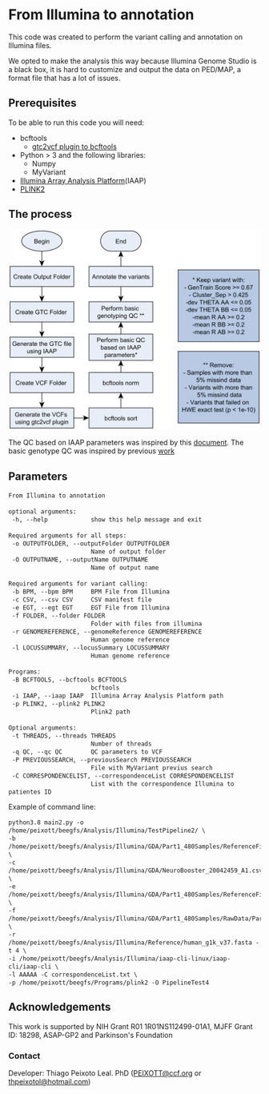# From Illumina to annotation

This code was created to perform the variant calling and annotation on Illumina files.

We opted to make the analysis this way because Illumina Genome Studio is a black box, it is hard to customize and output the data on PED/MAP, a format file that has a lot of issues.

## Prerequisites

To be able to run this code you will need:

- bcftools
  - [gtc2vcf plugin to bcftools](https://github.com/freeseek/gtc2vcf)
- Python > 3 and the following libraries:
  - Numpy
  - MyVariant
 - [Illumina Array Analysis Platform](https://support.illumina.com/array/array_software/illumina-array-analysis-platform.html)(IAAP)
 - [PLINK2](https://www.cog-genomics.org/plink/2.0/)
 
 ## The process
 
 ![Pipeline](./Figures/pipelineToGitHUb.png)
 
The QC based on IAAP parameters was inspired by this [document](https://jmg.bmj.com/content/jmedgenet/55/11/765/DC2/embed/inline-supplementary-material-2.pdf?download=true). The basic genotype QC was inspired by previous [work](https://github.com/ldgh/Smart-cleaning-public)
 
 ## Parameters
 
 ```
 From Illumina to annotation

optional arguments:
  -h, --help            show this help message and exit

Required arguments for all steps:
  -o OUTPUTFOLDER, --outputFolder OUTPUTFOLDER
                        Name of output folder
  -O OUTPUTNAME, --outputName OUTPUTNAME
                        Name of output name

Required arguments for variant calling:
  -b BPM, --bpm BPM     BPM File from Illumina
  -c CSV, --csv CSV     CSV manifest file
  -e EGT, --egt EGT     EGT File from Illumina
  -f FOLDER, --folder FOLDER
                        Folder with files from illumina
  -r GENOMEREFERENCE, --genomeReference GENOMEREFERENCE
                        Human genome reference
  -l LOCUSSUMMARY, --locusSummary LOCUSSUMMARY
                        Human genome reference

Programs:
  -B BCFTOOLS, --bcftools BCFTOOLS
                        bcftools
  -i IAAP, --iaap IAAP  Illumina Array Analysis Platform path
  -p PLINK2, --plink2 PLINK2
                        Plink2 path

Optional arguments:
  -t THREADS, --threads THREADS
                        Number of threads
  -q QC, --qc QC        QC parameters to VCF
  -P PREVIOUSSEARCH, --previousSearch PREVIOUSSEARCH
                        File with MyVariant previus search
  -C CORRESPONDENCELIST, --correspondenceList CORRESPONDENCELIST
                        List with the correspondence Illumina to patientes ID
```

Example of command line:
 ```
 python3.8 main2.py -o /home/peixott/beegfs/Analysis/Illumina/TestPipeline2/ \
-b /home/peixott/beegfs/Analysis/Illumina/GDA/Part1_480Samples/ReferenceFiles/NeuroBooster_20042459_A1.bpm \
-c /home/peixott/beegfs/Analysis/Illumina/GDA/NeuroBooster_20042459_A1.csv \
-e /home/peixott/beegfs/Analysis/Illumina/GDA/Part1_480Samples/ReferenceFiles/iMata_GDANeuroBooster_All_07122021.egt \
-f /home/peixott/beegfs/Analysis/Illumina/GDA/Part1_480Samples/RawData/Part1/ \
-r /home/peixott/beegfs/Analysis/Illumina/Reference/human_g1k_v37.fasta -t 4 \
-i /home/peixott/beegfs/Analysis/Illumina/iaap-cli-linux/iaap-cli/iaap-cli \
-l AAAAA -C correspondenceList.txt \
-p /home/peixott/beegfs/Programs/plink2 -O PipelineTest4
 ```
 
 ## Acknowledgements

This work is supported by NIH Grant R01 1R01NS112499-01A1, MJFF Grant ID: 18298, ASAP-GP2 and Parkinson's Foundation
 
 ### Contact
 
 Developer: Thiago Peixoto Leal. PhD (PEIXOTT@ccf.org or thpeixotol@hotmail.com)
 
 
